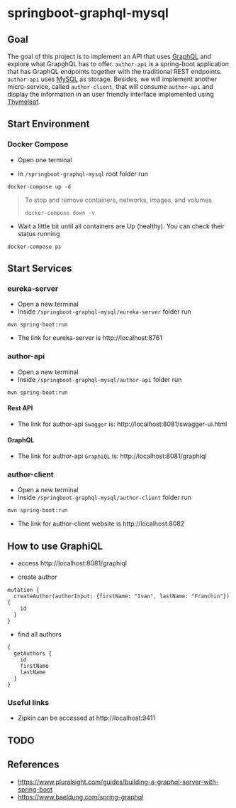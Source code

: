 # springboot-graphql-mysql

## Goal

The goal of this project is to implement an API that uses [GraphQL](https://graphql.org) and explore
what GrapghQL has to offer. `author-api` is a spring-boot application that has GraphQL endpoints together with the
traditional REST endpoints. `author-api` uses [MySQL](https://www.mysql.com) as storage. Besides, we will implement
another micro-service, called `author-client`, that will consume `author-api` and display the information in an user
friendly interface implemented using [Thymeleaf](https://www.thymeleaf.org).

## Start Environment

### Docker Compose

- Open one terminal

- In `/springboot-graphql-mysql` root folder run
```
docker-compose up -d
```
>
> To stop and remove containers, networks, images, and volumes
>```
>docker-compose down -v
>```

- Wait a little bit until all containers are Up (healthy). You can check their status running
```
docker-compose ps
```

## Start Services

### eureka-server

- Open a new terminal
- Inside `/springboot-graphql-mysql/eureka-server` folder run
```
mvn spring-boot:run
```
- The link for eureka-server is http://localhost:8761

### author-api

- Open a new terminal
- Inside `/springboot-graphql-mysql/author-api` folder run
```
mvn spring-boot:run
```

#### Rest API

- The link for author-api `Swagger` is: http://localhost:8081/swagger-ui.html

#### GraphQL

- The link for author-api `GraphiQL` is: http://localhost:8081/graphiql

### author-client

- Open a new terminal
- Inside `/springboot-graphql-mysql/author-client` folder run
```
mvn spring-boot:run
```
- The link for author-client website is http://localhost:8082

## How to use GraphiQL

- access http://localhost:8081/graphiql

- create author
```
mutation {
  createAuthor(authorInput: {firstName: "Ivan", lastName: "Franchin"}) {
    id
  }
}
```

- find all authors
```
{
  getAuthors {
    id
    firstName
    lastName
  }
}
```

### Useful links

- Zipkin can be accessed at http://localhost:9411

## TODO

## References

- https://www.pluralsight.com/guides/building-a-graphql-server-with-spring-boot
- https://www.baeldung.com/spring-graphql